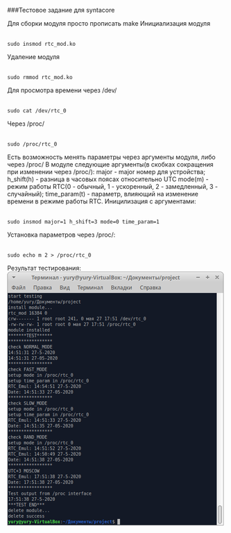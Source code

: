 ###Тестовое задание для syntacore

Для сборки модуля просто прописать make
Инициализация модуля 
<pre><code>
sudo insmod rtc_mod.ko
</code></pre>
Удаление модуля 
<pre><code>
sudo rmmod rtc_mod.ko
</code></pre>

Для просмотра времени через /dev/ 
<pre><code>
sudo cat /dev/rtc_0
</code></pre>
Через /proc/ 
<pre><code>
sudo /proc/rtc_0
</code></pre>

Есть возможность менять параметры через аргументы модуля, либо через /proc/
В модуле следующие аргументы(в скобках сокращения при изменении через /proc/):
	major - major номер для устройства;
	h_shift(h) - разница в часовых поясах относительно UTC
	mode(m) - режим работы RTC(0 - обычный, 1 - ускоренный, 2 - замедленный, 3 - случайный);
	time_param(t) - параметр, влияющий на изменение времени в режиме работы RTC.
Иницилизация с аргументами:
<pre><code>
sudo insmod major=1 h_shift=3 mode=0 time_param=1
</code></pre>
Установка параметров через /proc/:
<pre><code>
sudo echo m 2 > /proc/rtc_0
</code></pre>
Результат тестирования:<br>
![image](https://github.com/imblowfish/RTC_emulator_linux/blob/master/test_res.png)

